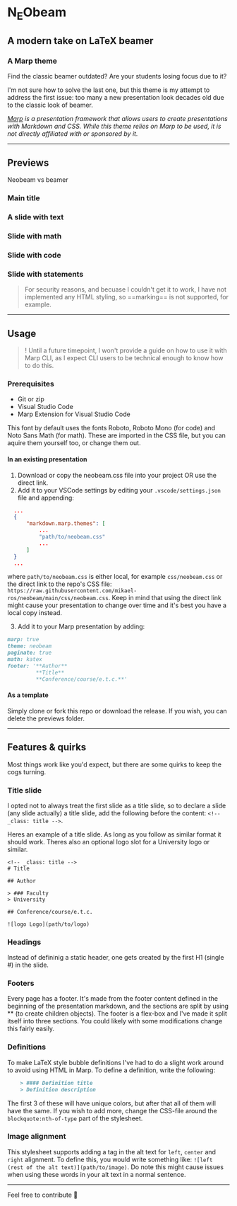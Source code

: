 # N<sub>E</sub>Obeam
## A modern take on LaTeX beamer
### A Marp theme

Find the classic beamer outdated? Are your students losing focus due to it?

I'm not sure how to solve the last one, but this theme is my attempt to address the first issue: too many a new presentation look decades old due to the classic look of beamer.

_[Marp]() is a presentation framework that allows users to create presentations with Markdown and CSS. While this theme relies on Marp to be used, it is not directly affiliated with or sponsored by it._

---
## Previews
Neobeam vs beamer

### Main title
### A slide with text
### Slide with math
### Slide with code
### Slide with statements

> For security reasons, and becuase I couldn't get it to work, I have not implemented any HTML styling, so ==marking== is not supported, for example.

---

## Usage
> ! Until a future timepoint, I won't provide a guide on how to use it with Marp CLI, as I expect CLI users to be technical enough to know how to do this.
### Prerequisites
- Git or zip
- Visual Studio Code
- Marp Extension for Visual Studio Code

This font by default uses the fonts Roboto, Roboto Mono (for code) and Noto Sans Math (for math). These are imported in the CSS file, but you can aquire them yourself too, or change them out.

#### In an existing presentation
1. Download or copy the neobeam.css file into your project OR use the direct link.
2. Add it to your VSCode settings by editing your ``.vscode/settings.json`` file and appending:
```json
  ...
  {
      "markdown.marp.themes": [
          ...
          "path/to/neobeam.css"
          ...
      ]
  }
  ...
```
where ``path/to/neobeam.css`` is either local, for example ``css/neobeam.css`` or the direct link to the repo's CSS file: ``https://raw.githubusercontent.com/mikael-ros/neobeam/main/css/neobeam.css``. Keep in mind that using the direct link might cause your presentation to change over time and it's best you have a local copy instead.

3. Add it to your Marp presentation by adding:
```markdown
marp: true
theme: neobeam
paginate: true
math: katex
footer: '**Author**
         **Title**
         **Conference/course/e.t.c.**'
```

#### As a template
Simply clone or fork this repo or download the release. If you wish, you can delete the previews folder.

---

## Features & quirks
Most things work like you'd expect, but there are some quirks to keep the cogs turning.
### Title slide
I opted not to always treat the first slide as a title slide, so to declare a slide (any slide actually) a title slide, add the following before the content: ``<!-- _class: title -->``. 

Heres an example of a title slide. As long as you follow as similar format it should work. Theres also an optional logo slot for a University logo or similar.
```html,markdown
<!-- _class: title -->
# Title

## Author

> ### Faculty
> University

## Conference/course/e.t.c.

![logo Logo](path/to/logo)

```
### Headings
Instead of defininig a static header, one gets created by the first H1 (single #) in the slide. 
### Footers
Every page has a footer. It's made from the footer content defined in the beginning of the presentation markdown, and the sections are split by using ** (to create children objects). The footer is a flex-box and I've made it split itself into three sections. You could likely with some modifications change this fairly easily.
### Definitions
To make LaTeX style bubble definitions I've had to do a slight work around to avoid using HTML in Marp. To define a definition, write the following:
```markdown
    > #### Definition title
    > Definition description
```
The first 3 of these will have unique colors, but after that all of them will have the same. If you wish to add more, change the CSS-file around the ``blockquote:nth-of-type`` part of the stylesheet.
### Image alignment
This stylesheet supports adding a tag in the alt text for ``left``, ``center`` and ``right`` alignment. To define this, you would write something like: ``![left (rest of the alt text)](path/to/image)``. Do note this might cause issues when using these words in your alt text in a normal sentence.


---

Feel free to contribute 💙